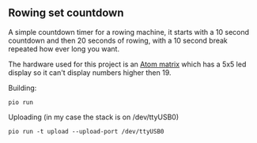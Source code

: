 ## Rowing set countdown

A simple countdown timer for a rowing machine, it starts with a 10 second
countdown and then 20 seconds of rowing, with a 10 second break repeated how
ever long you want.

The hardware used for this project is an [Atom
matrix](https://shop.m5stack.com/collections/atom-series/products/atom-matrix-esp32-development-kit?variant=39524837195948)
which has a 5x5 led display so it can't display numbers higher then 19.

Building:
```
pio run
```

Uploading (in my case the stack is on /dev/ttyUSB0)
```
pio run -t upload --upload-port /dev/ttyUSB0
```
